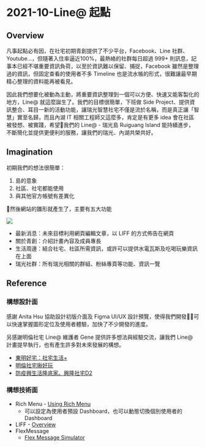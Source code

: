 # 2021-10-Line@ 起點

## Overview

凡事起點必有因，在社宅初期青創提供了不少平台，Facebook、Line 社群、Youtube...，但隨著入住率逼近100%，最熱絡的社群每日超過 999+ 則訊息，記事本已經不堪重要資訊負荷，以至於資訊難以保留、捕捉，Facebook 雖然是整理過的資訊，但固定查看的使用者不多 Timeline 也是流水帳的形式，很難讓最早期精心整理的資料能再被看見。

因此我們想要化被動為主動，將重要資訊整理到一個可以方便、快速又能客製化的地方，Line@ 就這麼誕生了。我們的目標很簡單，下班做 Side Project、提供資訊整合、耳目一新的活動功能，讓瑞光智慧社宅不僅是流於名稱，而是真正讓「智慧」實至名歸，而且內湖 IT 相關工程師又這麼多，肯定是有更多 idea 會在社區被發想、被實踐，希望我們的 Line@ - 瑞光島 Ruiguang Island 能持續進步，不斷簡化並提供更便利的服務，讓我們的瑞光、內湖共榮共好。

## Imagination

初期我們的想法很簡單：

1. 島的意象
2. 社區、社宅都能使用
3. 與其他官方帳號有差異化

然後網站的雛形就產生了，主要有五大功能

![](/Archive/images/2021-10/dashboard.png)

* 最新消息：未來目標利用網頁編輯文章，以 LIFF 的方式佈告在網頁
* 關於青創：介紹計畫內容及成員專長
* 生活周邊：結合社宅、社區所需資訊，或許可以提供水電瓦斯及吃喝玩樂資訊在上面
* 瑞光社群：所有瑞光相關的群組、粉絲專頁等功能、資訊一覽

## Reference

### 構想設計面

感謝 Anita Hsu 協助設計初版介面及 Figma UI/UX 設計預覽，使得我們開發可以快速掌握圖形定位及使用者體驗，加快了不少開發的進度。

另感謝明倫社宅 Line@ 維護者 Gene 提供許多想法與經驗交流，讓我們 Line@ 計畫提早執行，也有產生許多對未來發展的構想。

* [東明好宅：社宅生活+](https://page.line.me/?accountId=204uofhd)
* [明倫社宅揪好玩](https://page.line.me/?accountId=017uxjud)
* [防疫興生活隆底家。興隆社宅D2](https://page.line.me/?accountId=204uofhd?accountId=xgf6953e)

### 構想技術面

* Rich Menu - [Using Rich Menu](https://developers.line.biz/en/docs/messaging-api/using-rich-menus/)
    * 可以設定為使用者預設 Dashboard，也可以動態切換個別使用者的 Dashboard
* LIFF - [Overview](https://developers.line.biz/en/docs/liff/overview/)
* FlexMessage
    * [Flex Message Simulator](https://developers.line.biz/flex-simulator/?status=success)
